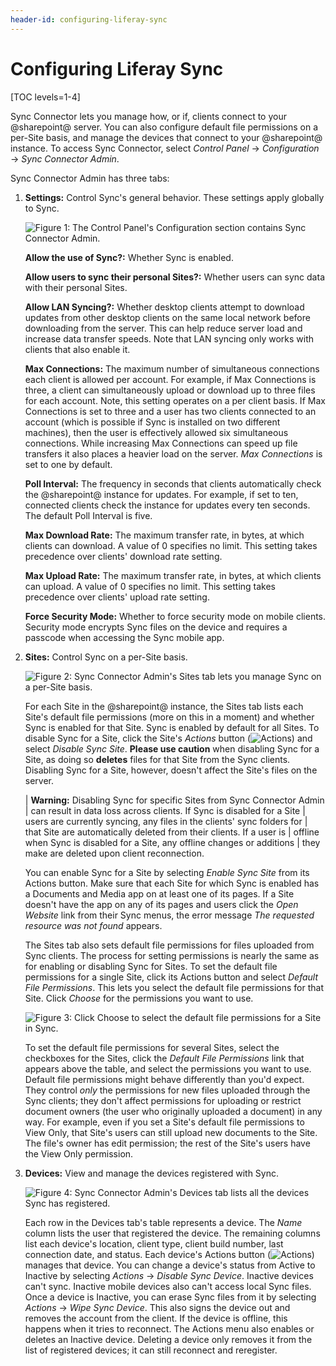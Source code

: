 ```yaml
---
header-id: configuring-liferay-sync
---
```


# Configuring Liferay Sync

[TOC levels=1-4]

Sync Connector lets you manage how, or if, clients connect to your @sharepoint@
server. You can also configure default file permissions on a per-Site basis, and
manage the devices that connect to your @sharepoint@ instance. To access Sync
Connector, select *Control Panel* &rarr; *Configuration* &rarr; *Sync Connector
Admin*. 

Sync Connector Admin has three tabs: 

1.  **Settings:** Control Sync's general behavior. These settings apply globally 
    to Sync. 

    ![Figure 1: The Control Panel's Configuration section contains Sync Connector Admin.](../../../../images/sync-admin-01.png)

    **Allow the use of Sync?:** Whether Sync is enabled.

    **Allow users to sync their personal Sites?:** Whether users can sync data 
    with their personal Sites. 

    **Allow LAN Syncing?:** Whether desktop clients attempt to download 
    updates from other desktop clients on the same local network before 
    downloading from the server. This can help reduce server load and increase 
    data transfer speeds. Note that LAN syncing only works with clients that 
    also enable it. 

    **Max Connections:** The maximum number of simultaneous connections each 
    client is allowed per account. For example, if Max Connections is three, a 
    client can simultaneously upload or download up to three files for each 
    account. Note, this setting operates on a per client basis. If Max 
    Connections is set to three and a user has two clients connected to an 
    account (which is possible if Sync is installed on two different 
    machines), then the user is effectively allowed six simultaneous 
    connections. While increasing Max Connections can speed up file transfers 
    it also places a heavier load on the server. *Max Connections* is set to 
    one by default. 

    **Poll Interval:** The frequency in seconds that clients automatically 
    check the @sharepoint@ instance for updates. For example, if set to ten, 
    connected clients check the instance for updates every ten seconds. The 
    default Poll Interval is five. 

    **Max Download Rate:** The maximum transfer rate, in bytes, at which 
    clients can download. A value of 0 specifies no limit. This setting takes 
    precedence over clients' download rate setting. 

    **Max Upload Rate:** The maximum transfer rate, in bytes, at which clients 
    can upload. A value of 0 specifies no limit. This setting takes precedence 
    over clients' upload rate setting. 

    **Force Security Mode:** Whether to force security mode on mobile clients. 
    Security mode encrypts Sync files on the device and requires a passcode 
    when accessing the Sync mobile app. 

2.  **Sites:** Control Sync on a per-Site basis. 

    ![Figure 2: Sync Connector Admin's Sites tab lets you manage Sync on a per-Site basis.](../../../../images/sync-admin-02.png)
 
    For each Site in the @sharepoint@ instance, the Sites tab lists each Site's 
    default file permissions (more on this in a moment) and whether Sync is 
    enabled for that Site. Sync is enabled by default for all Sites. To disable 
    Sync for a Site, click the Site's *Actions* button 
    (![Actions](../../../../images/icon-actions.png)) and select 
    *Disable Sync Site*. **Please use caution** when disabling Sync for a Site, 
    as doing so **deletes** files for that Site from the Sync clients. Disabling
    Sync for a Site, however, doesn't affect the Site's files on the server. 

    | **Warning:** Disabling Sync for specific Sites from Sync Connector Admin 
    | can result in data loss across clients. If Sync is disabled for a Site 
    | users are currently syncing, any files in the clients' sync folders for 
    | that Site are automatically deleted from their clients. If a user is 
    | offline when Sync is disabled for a Site, any offline changes or additions 
    | they make are deleted upon client reconnection. 

    You can enable Sync for a Site by selecting *Enable Sync Site* from its 
    Actions button. Make sure that each Site for which Sync is enabled has a 
    Documents and Media app on at least one of its pages. If a Site doesn't have 
    the app on any of its pages and users click the *Open Website* link from 
    their Sync menus, the error message *The requested resource was not found* 
    appears. 

    The Sites tab also sets default file permissions for files uploaded from
    Sync clients. The process for setting permissions is nearly the same as for
    enabling or disabling Sync for Sites. To set the default file permissions
    for a single Site, click its Actions button and select *Default File
    Permissions*. This lets you select the default file permissions for that
    Site. Click *Choose* for the permissions you want to use. 

    ![Figure 3: Click *Choose* to select the default file permissions for a Site in Sync.](../../../../images/sync-admin-03.png)

    To set the default file permissions for several Sites, select the checkboxes 
    for the Sites, click the *Default File Permissions* link that appears above 
    the table, and select the permissions you want to use. Default file 
    permissions might behave differently than you'd expect. They control *only* 
    the permissions for new files uploaded through the Sync clients; they don't 
    affect permissions for uploading or restrict document owners (the user who 
    originally uploaded a document) in any way. For example, even if you set a 
    Site's default file permissions to View Only, that Site's users can still 
    upload new documents to the Site. The file's owner has edit permission; the 
    rest of the Site's users have the View Only permission. 

3.  **Devices:** View and manage the devices registered with Sync. 

    ![Figure 4: Sync Connector Admin's Devices tab lists all the devices Sync has registered.](../../../../images/sync-admin-devices.png)

    Each row in the Devices tab's table represents a device. The *Name* column 
    lists the user that registered the device. The remaining columns list each 
    device's location, client type, client build number, last connection date, 
    and status. Each device's Actions button 
    (![Actions](../../../../images/icon-actions.png)) manages that 
    device. You can change a device's status from Active to Inactive by 
    selecting *Actions* &rarr; *Disable Sync Device*. Inactive devices can't 
    sync. Inactive mobile devices also can't access local Sync files. Once
    a device is Inactive, you can erase Sync files from it by selecting
    *Actions* &rarr; *Wipe Sync Device*. This also signs the device out and
    removes the account from the client. If the device is offline, this happens
    when it tries to reconnect. The Actions menu also enables or deletes an
    Inactive device. Deleting a device only removes it from the list of
    registered devices; it can still reconnect and reregister. 
